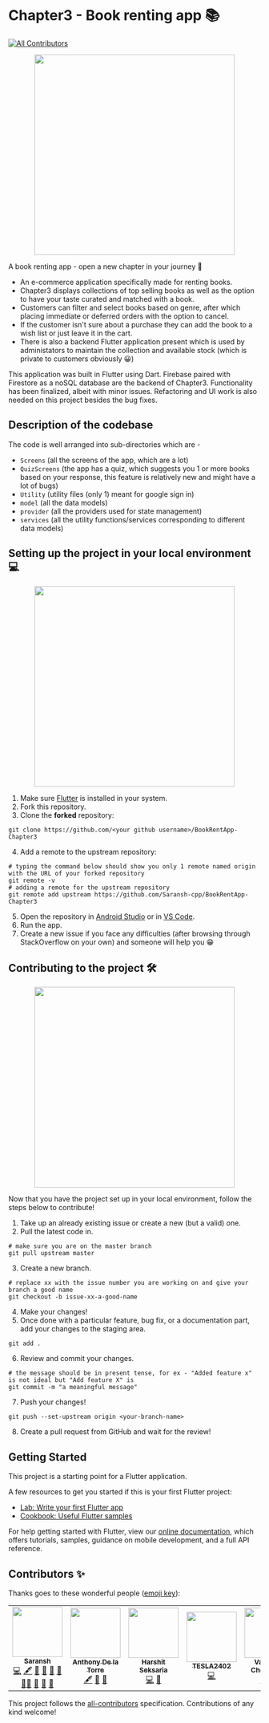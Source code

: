 # Chapter3 - Book renting app 📚
<!-- ALL-CONTRIBUTORS-BADGE:START - Do not remove or modify this section -->
[![All Contributors](https://img.shields.io/badge/all_contributors-7-orange.svg?style=flat-square)](#contributors-)
<!-- ALL-CONTRIBUTORS-BADGE:END -->
<p align="center">
  <img src="https://user-images.githubusercontent.com/75534476/141290305-8f94ec11-e2b6-4473-9d99-e4e7d00bf71b.jpg" height=400/>
</p>

A book renting app - open a new chapter in your journey 📔
- An e-commerce application specifically made for renting books.
- Chapter3 displays collections of top selling books as well as the option to have your taste curated and matched with a book.
- Customers can filter and select books based on genre, after which placing immediate or deferred orders with the option to cancel.
- If the customer isn't sure about a purchase they can add the book to a wish list or just leave it in the cart.
- There is also a backend Flutter application present which is used by administators to maintain the collection and available stock (which is private to customers obviously 😀)

This application was built in Flutter using Dart. Firebase paired with Firestore as a noSQL database are the backend of Chapter3. Functionality has been finalized, albeit with minor issues. Refactoring and UI work is also needed on this project besides the bug fixes.

## Description of the codebase
The code is well arranged into sub-directories which are -
- `Screens` (all the screens of the app, which are a lot)
- `QuizScreens` (the app has a quiz, which suggests you 1 or more books based on your response, this feature is relatively new and might have a lot of bugs)
- `Utility` (utility files (only 1) meant for google sign in)
- `model` (all the data models)
- `provider` (all the providers used for state management)
- `services` (all the utility functions/services corresponding to different data models)

## Setting up the project in your local environment💻
<p align="center">
    <img src="https://user-images.githubusercontent.com/74055102/141175363-4c00515a-2658-475e-b510-394110d43ec5.png" height=400/>
</p>

1. Make sure [Flutter](https://flutter.dev/?gclid=Cj0KCQiA-K2MBhC-ARIsAMtLKRsfTmxiQ9NuR3Jek8xNX896IE157icHbpgid_QF7agt4wAJRehRwvwaAjp2EALw_wcB&gclsrc=aw.ds) is installed in your system.
2. Fork this repository.
3. Clone the **forked** repository:
```
git clone https://github.com/<your github username>/BookRentApp-Chapter3
```
4. Add a remote to the upstream repository:
```
# typing the command below should show you only 1 remote named origin with the URL of your forked repository
git remote -v
# adding a remote for the upstream repository
git remote add upstream https://github.com/Saransh-cpp/BookRentApp-Chapter3
```
5. Open the repository in [Android Studio](https://developer.android.com/studio?gclid=Cj0KCQiA-K2MBhC-ARIsAMtLKRvb-ozHxKWf5qfWZwRcnaqgvTGO90T_J3u6Pm0s-_p81IyHxGKUhL0aAtJSEALw_wcB&gclsrc=aw.ds) or in [VS Code](https://code.visualstudio.com/).
6. Run the app.
7. Create a new issue if you face any difficulties (after browsing through StackOverflow on your own) and someone will help you 😁

## Contributing to the project 🛠

<p align="center">
    <img src="https://user-images.githubusercontent.com/74055102/141175911-fbefae23-d381-44b3-bcfb-d369cfb66659.png" height=400/>
</p>

Now that you have the project set up in your local environment, follow the steps below to contribute!

1. Take up an already existing issue or create a new (but a valid) one.
2. Pull the latest code in.
```
# make sure you are on the master branch
git pull upstream master
```
3. Create a new branch.
```
# replace xx with the issue number you are working on and give your branch a good name
git checkout -b issue-xx-a-good-name
```
4. Make your changes!
5. Once done with a particular feature, bug fix, or a documentation part, add your changes to the staging area.
```
git add .
```
6. Review and commit your changes.
```
# the message should be in present tense, for ex - "Added feature x" is not ideal but "Add feature X" is
git commit -m "a meaningful message"
```
7. Push your changes!
```
git push --set-upstream origin <your-branch-name>
```
8. Create a pull request from GitHub and wait for the review!

## Getting Started 

This project is a starting point for a Flutter application.

A few resources to get you started if this is your first Flutter project:

- [Lab: Write your first Flutter app](https://flutter.dev/docs/get-started/codelab)
- [Cookbook: Useful Flutter samples](https://flutter.dev/docs/cookbook)

For help getting started with Flutter, view our
[online documentation](https://flutter.dev/docs), which offers tutorials,
samples, guidance on mobile development, and a full API reference.

## Contributors ✨

Thanks goes to these wonderful people ([emoji key](https://allcontributors.org/docs/en/emoji-key)):

<!-- ALL-CONTRIBUTORS-LIST:START - Do not remove or modify this section -->
<!-- prettier-ignore-start -->
<!-- markdownlint-disable -->
<table>
  <tr>
    <td align="center"><a href="https://github.com/Saransh-cpp"><img src="https://avatars.githubusercontent.com/u/74055102?v=4?s=100" width="100px;" alt=""/><br /><sub><b>Saransh</b></sub></a><br /><a href="https://github.com/Saransh-cpp/BookRentApp-Chapter3/commits?author=Saransh-cpp" title="Code">💻</a> <a href="#content-Saransh-cpp" title="Content">🖋</a> <a href="https://github.com/Saransh-cpp/BookRentApp-Chapter3/commits?author=Saransh-cpp" title="Documentation">📖</a> <a href="#design-Saransh-cpp" title="Design">🎨</a> <a href="#ideas-Saransh-cpp" title="Ideas, Planning, & Feedback">🤔</a> <a href="#maintenance-Saransh-cpp" title="Maintenance">🚧</a> <a href="#mentoring-Saransh-cpp" title="Mentoring">🧑‍🏫</a> <a href="#projectManagement-Saransh-cpp" title="Project Management">📆</a> <a href="https://github.com/Saransh-cpp/BookRentApp-Chapter3/pulls?q=is%3Apr+reviewed-by%3ASaransh-cpp" title="Reviewed Pull Requests">👀</a> <a href="#question-Saransh-cpp" title="Answering Questions">💬</a></td>
    <td align="center"><a href="http://youspeakcubic.github.io"><img src="https://avatars.githubusercontent.com/u/75534476?v=4?s=100" width="100px;" alt=""/><br /><sub><b>Anthony De la Torre</b></sub></a><br /><a href="#content-Youspeakcubic" title="Content">🖋</a> <a href="https://github.com/Saransh-cpp/BookRentApp-Chapter3/commits?author=Youspeakcubic" title="Documentation">📖</a> <a href="#design-Youspeakcubic" title="Design">🎨</a></td>
    <td align="center"><a href="https://github.com/letsintegreat"><img src="https://avatars.githubusercontent.com/u/37345795?v=4?s=100" width="100px;" alt=""/><br /><sub><b>Harshit Seksaria</b></sub></a><br /><a href="https://github.com/Saransh-cpp/BookRentApp-Chapter3/commits?author=letsintegreat" title="Code">💻</a> <a href="https://github.com/Saransh-cpp/BookRentApp-Chapter3/commits?author=letsintegreat" title="Documentation">📖</a></td>
    <td align="center"><a href="https://github.com/TESLA2402"><img src="https://avatars.githubusercontent.com/u/83589511?v=4?s=100" width="100px;" alt=""/><br /><sub><b>TESLA2402</b></sub></a><br /><a href="https://github.com/Saransh-cpp/BookRentApp-Chapter3/commits?author=TESLA2402" title="Code">💻</a></td>
    <td align="center"><a href="https://github.com/Vaibhav-Chopra-GT"><img src="https://avatars.githubusercontent.com/u/92637595?v=4?s=100" width="100px;" alt=""/><br /><sub><b>Vaibhav-Chopra-GT</b></sub></a><br /><a href="https://github.com/Saransh-cpp/BookRentApp-Chapter3/commits?author=Vaibhav-Chopra-GT" title="Code">💻</a> <a href="#infra-Vaibhav-Chopra-GT" title="Infrastructure (Hosting, Build-Tools, etc)">🚇</a></td>
    <td align="center"><a href="https://github.com/Pranav108"><img src="https://avatars.githubusercontent.com/u/56934594?v=4?s=100" width="100px;" alt=""/><br /><sub><b>Pranav Pratap Singh</b></sub></a><br /><a href="#ideas-Pranav108" title="Ideas, Planning, & Feedback">🤔</a> <a href="https://github.com/Saransh-cpp/BookRentApp-Chapter3/issues?q=author%3APranav108" title="Bug reports">🐛</a></td>
    <td align="center"><a href="https://github.com/atharv-bhadange"><img src="https://avatars.githubusercontent.com/u/65965314?v=4?s=100" width="100px;" alt=""/><br /><sub><b>Atharv Bhadange</b></sub></a><br /><a href="https://github.com/Saransh-cpp/BookRentApp-Chapter3/commits?author=atharv-bhadange" title="Code">💻</a></td>
  </tr>
</table>

<!-- markdownlint-restore -->
<!-- prettier-ignore-end -->

<!-- ALL-CONTRIBUTORS-LIST:END -->

This project follows the [all-contributors](https://github.com/all-contributors/all-contributors) specification. Contributions of any kind welcome!